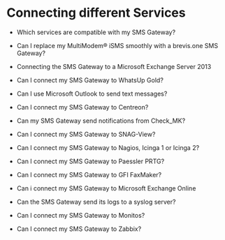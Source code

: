 # Connecting different Services

  * Which services are compatible with my SMS Gateway?

  * Can I replace my MultiModem® iSMS smoothly with a brevis.one SMS Gateway?

  * Connecting the SMS Gateway to a Microsoft Exchange Server 2013

  * Can I connect my SMS Gateway to WhatsUp Gold?

  * Can I use Microsoft Outlook to send text messages?

  * Can I connect my SMS Gateway to Centreon?

  * Can my SMS Gateway send notifications from Check_MK?

  * Can I connect my SMS Gateway to SNAG-View? 

  * Can I connect my SMS Gateway to Nagios, Icinga 1 or Icinga 2?

  * Can I connect my SMS Gateway to Paessler PRTG?

  * Can I connect my SMS Gateway to GFI FaxMaker?

  * Can i connect my SMS Gateway to Microsoft Exchange Online

  * Can the SMS Gateway send its logs to a syslog server?

  * Can I connect my SMS Gateway to Monitos?

  * Can I connect my SMS Gateway to Zabbix?


